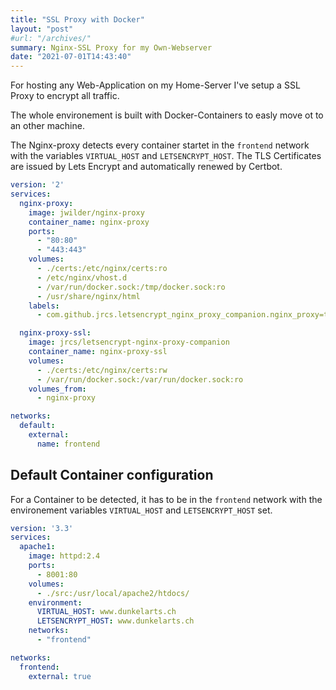 ```yaml
---
title: "SSL Proxy with Docker"
layout: "post"
#url: "/archives/"
summary: Nginx-SSL Proxy for my Own-Webserver
date: "2021-07-01T14:43:40"
---
```


For hosting any Web-Application on my Home-Server I've setup a SSL Proxy to encrypt all traffic.

The whole environement is built with Docker-Containers to easly move ot to an other machine.

The Nginx-proxy detects every container startet in the ```frontend``` network with the variables ```VIRTUAL_HOST``` and ```LETSENCRYPT_HOST```.
The TLS Certificates are issued by Lets Encrypt and automatically renewed by Certbot.

```yml
version: '2'
services:
  nginx-proxy:
    image: jwilder/nginx-proxy
    container_name: nginx-proxy
    ports:
      - "80:80"
      - "443:443"
    volumes:
      - ./certs:/etc/nginx/certs:ro
      - /etc/nginx/vhost.d
      - /var/run/docker.sock:/tmp/docker.sock:ro
      - /usr/share/nginx/html
    labels:
      - com.github.jrcs.letsencrypt_nginx_proxy_companion.nginx_proxy=true

  nginx-proxy-ssl:
    image: jrcs/letsencrypt-nginx-proxy-companion
    container_name: nginx-proxy-ssl
    volumes:
      - ./certs:/etc/nginx/certs:rw
      - /var/run/docker.sock:/var/run/docker.sock:ro
    volumes_from:
      - nginx-proxy

networks:
  default:
    external:
      name: frontend
```

## Default Container configuration

For a Container to be detected, it has to be in the ```frontend``` network with the environement variables ```VIRTUAL_HOST``` and ```LETSENCRYPT_HOST``` set.

```yml
version: '3.3'
services:
  apache1:
    image: httpd:2.4
    ports:
      - 8001:80
    volumes:
      - ./src:/usr/local/apache2/htdocs/
    environment:
      VIRTUAL_HOST: www.dunkelarts.ch
      LETSENCRYPT_HOST: www.dunkelarts.ch
    networks:
      - "frontend"

networks:
  frontend:
    external: true
```
